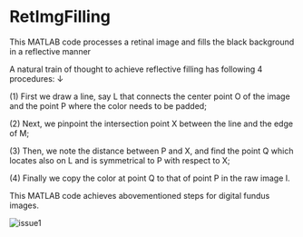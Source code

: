 # RetImgFilling
This MATLAB code processes a retinal image and fills the black background in a reflective manner

A natural train of thought to achieve reflective filling has following 4 procedures: ↓

(1) First we draw a line, say L that connects the center point O of the image and the point P where the color needs to be padded; 

(2) Next, we pinpoint the intersection point X between the line and the edge of M; 

(3) Then, we note the distance between P and X, and find the point Q which locates also on L and is symmetrical to P with respect to X;

(4) Finally we copy the color at point Q to that of point P in the raw image I. 

This MATLAB code achieves abovementioned steps for digital fundus images.


![issue1](https://user-images.githubusercontent.com/61624968/130604223-6b01ece1-1871-4648-be16-788f87c0d570.jpg)

